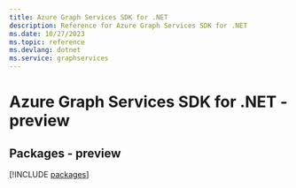 ```yaml
---
title: Azure Graph Services SDK for .NET
description: Reference for Azure Graph Services SDK for .NET
ms.date: 10/27/2023
ms.topic: reference
ms.devlang: dotnet
ms.service: graphservices
---
```

# Azure Graph Services SDK for .NET - preview
## Packages - preview
[!INCLUDE [packages](graph-services-index.md)]
